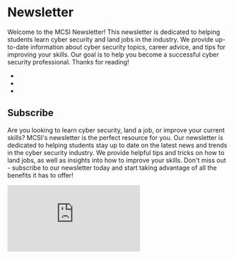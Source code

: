 # Newsletter

Welcome to the MCSI Newsletter! This newsletter is dedicated to helping students learn cyber security and land jobs in the industry. We provide up-to-date information about cyber security topics, career advice, and tips for improving your skills. Our goal is to help you become a successful cyber security professional. Thanks for reading!

- [](learn-how-to-become-an-ethical-hacker)
- [](learn-how-to-create-business-connections-and-access-unlimited-opportunities)
- [](how-to-impress-hiring-managers-and-win-first-place-in-the-job-race)

## Subscribe

Are you looking to learn cyber security, land a job, or improve your current skills? MCSI's newsletter is the perfect resource for you. Our newsletter is dedicated to helping students stay up to date on the latest news and trends in the cyber security industry. We provide helpful tips and tricks on how to land jobs, as well as insights into how to improve your skills. Don't miss out - subscribe to our newsletter today and start taking advantage of all the benefits it has to offer!

<iframe src="https://newsletter.mosse-institute.com/embed" style="background:white;" frameborder="0" scrolling="no"></iframe>